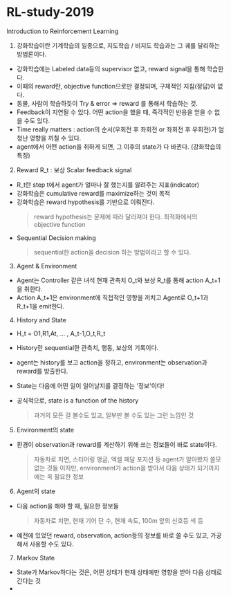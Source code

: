 # RL-study-2019

Introduction to Reinforcement Learning

1. 강화학습이란 기계학습의 일종으로, 지도학습 / 비지도 학습과는 그 궤를 달리하는 방법론이다.

  - 강화학습에는 Labeled data등의 supervisor 없고, reward signal을 통해 학습한다.
  - 이때의 reward란, objective function으로만 결정되며, 구체적인 지침(정답)이 없다.
  - 동물, 사람이 학습하듯이 Try & error => reward 를 통해서 학습하는 것.
  - Feedback이 지연될 수 있다. 어떤 action을 했을 때, 즉각적인 반응을 얻을 수 없을 수도 있다.
  - Time really matters : action의 순서(우회전 후 좌회전 or 좌회전 후 우회전)가 엄청난 영향을 끼칠 수 있다.
  - agent에서 어떤 action을 취하게 되면, 그 이후의 state가 다 바뀐다. (강화학습의 특징)


2. Reward R_t : 보상 Scalar feedback signal
  - R_t란 step t에서 agent가 얼마나 잘 했는지를 알려주는 지표(indicator)
  - 강화학습은 cumulative reward를 maximize하는 것이 목적
  - 강화학습은 reward hypothesis를 기반으로 이뤄진다.
    > reward hypothesis는 문제에 따라 달라져야 한다. 최적화에서의 objective function
  - Sequential Decision making
    > sequential한 action을 decision 하는 방법이라고 할 수 있다.


3. Agent & Environment
  - Agent는 Controller 같은 녀석 현재 관측치 O_t와 보상 R_t를 통해 action A_t+1을 취한다.
  - Action A_t+1은 environment에 직접적인 영향을 끼치고 Agent로 O_t+1과 R_t+1을 emit한다.


4. History and State
  - H_t = O1,R1,At, ... , A_t-1,O_t,R_t
  - History란 sequential한 관측치, 행동, 보상의 기록이다.
  - agent는 history를 보고 action을 정하고, environment는 observation과 reward를 방출한다.

  - State는 다음에 어떤 일이 일어날지를 결정하는 '정보'이다!
  - 공식적으로, state is a function of the history
    > 과거의 모든 걸 볼수도 있고, 일부만 볼 수도 있는 그런 느낌인 것


5. Environment의 state
  - 환경이 observation과 reward를 계산하기 위해 쓰는 정보들이 바로 state이다.
    > 자동차로 치면, 스티어링 앵글, 엑셀 페달 포지션 등 agent가 알아봤자 쓸모 없는 것들 이지만, environment가 action을 받아서 다음 상태가 되기까지에는 꼭 필요한 정보


6. Agent의 state
  - 다음 action을 해야 할 때, 필요한 정보들
    > 자동차로 치면, 현재 기어 단 수, 현재 속도, 100m 앞의 신호등 색 등
  - 예전에 있었던 reward, observation, action등의 정보를 바로 쓸 수도 있고, 가공해서 사용할 수도 있다.


7. Markov State
  - State가 Markov하다는 것은, 어떤 상태가 현재 상태에만 영향을 받아 다음 상태로 간다는 것
  -

